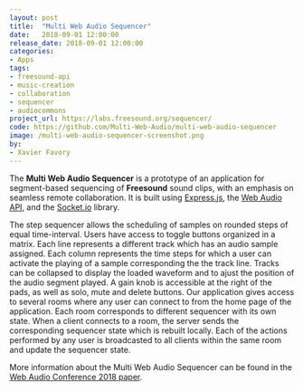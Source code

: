 ```yaml
---
layout: post
title:  "Multi Web Audio Sequencer"
date:   2018-09-01 12:00:00
release_date: 2018-09-01 12:00:00
categories: 
- Apps
tags: 
- freesound-api
- music-creation
- collaboration
- sequencer
- audiocommons
project_url: https://labs.freesound.org/sequencer/
code: https://github.com/Multi-Web-Audio/multi-web-audio-sequencer
image: /multi-web-audio-sequencer-screenshot.png
by: 
- Xavier Favory
---
```


The **Multi Web Audio Sequencer** is a prototype of an application for segment-based sequencing of **Freesound** sound clips, with an emphasis on seamless remote collaboration. It is built using <a href="https://expressjs.com/" target="_blank">Express.js</a>, the <a href="https://developer.mozilla.org/fr/docs/Web/API/Web_Audio_API" target="_blank">Web Audio API</a>, and the <a href="https://socket.io/" target="_blank">Socket.io</a> library. 

The step sequencer allows the scheduling of samples on rounded steps of equal time-interval. Users have access to toggle buttons organized in a matrix. Each line represents a different track which has an audio sample assigned. Each column represents the time steps for which a user can activate the playing of a sample corresponding the the track line. Tracks can be collapsed to display the loaded waveform and to ajust the position of the audio segment played. A gain knob is accessible at the right of the pads, as well as solo, mute and delete buttons. Our application gives access to several rooms where any user can connect to from the home page of the application. Each room corresponds to different sequencer with its own state. When a client connects to a room, the server sends the corresponding sequencer state which is rebuilt locally. Each of the actions performed by any user is broadcasted to all clients within the same room and update the sequencer state.


More information about the Multi Web Audio Sequencer can be found in the [Web Audio Conference 2018 paper](https://webaudioconf.com/papers/multi-web-audio-sequencer-collaborative-music-making.pdf).
